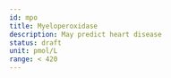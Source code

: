 ```yaml
---
id: mpo
title: Myeloperoxidase
description: May predict heart disease
status: draft
unit: pmol/L
range: < 420
---
```

